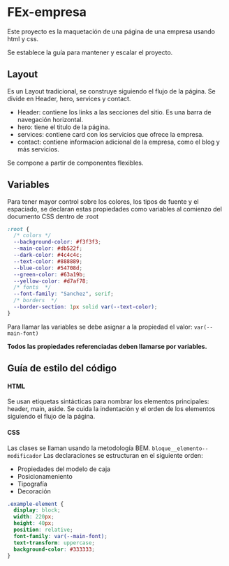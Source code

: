 # FEx-empresa

Este proyecto es la maquetación de una página de una empresa usando html y css.

Se establece la guía para mantener y escalar el proyecto.

## Layout

Es un Layout tradicional, se construye siguiendo el flujo de la página. Se divide en Header, hero, services y contact.

- Header: contiene los links a las secciones del sitio. Es una barra de navegación horizontal.
- hero: tiene el titulo de la página.
- services: contiene card con los servicios que ofrece la empresa.
- contact: contiene informacion adicional de la empresa, como el blog y más servicios.

Se compone a partir de componentes flexibles.

## Variables

Para tener mayor control sobre los colores, los tipos de fuente y el espaciado, se declaran estas propiedades como variables al comienzo del documento CSS dentro de :root

```css
:root {
  /* colors */
  --background-color: #f3f3f3;
  --main-color: #db522f;
  --dark-color: #4c4c4c;
  --text-color: #888889;
  --blue-color: #54708d;
  --green-color: #63a19b;
  --yellow-color: #d7af78;
  /* fonts  */
  --font-family: "Sanchez", serif;
  /* borders  */
  --border-section: 1px solid var(--text-color);
}
```

Para llamar las variables se debe asignar a la propiedad el valor:
`var(--main-font)`

**Todos las propiedades referenciadas deben llamarse por variables.**

## Guía de estilo del código

#### HTML

Se usan etiquetas sintácticas para nombrar los elementos principales: header, main, aside.
Se cuida la indentación y el orden de los elementos siguiendo el flujo de la página.

#### CSS

Las clases se llaman usando la metodología BEM.
`bloque__elemento--modificador`
Las declaraciones se estructuran en el siguiente orden:

- Propiedades del modelo de caja
- Posicionameniento
- Tipografía
- Decoración

```css
.example-element {
  display: block;
  width: 220px;
  height: 40px;
  position: relative;
  font-family: var(--main-font);
  text-transform: uppercase;
  background-color: #333333;
}
```
